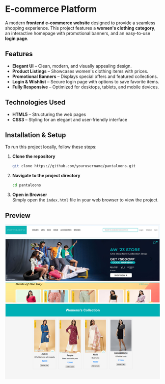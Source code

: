 # E-commerce Platform  

A modern **frontend e-commerce website** designed to provide a seamless shopping experience. This project features a **women's clothing category**, an interactive homepage with promotional banners, and an easy-to-use **login page**.  

## Features  

- **Elegant UI** – Clean, modern, and visually appealing design.  
- **Product Listings** – Showcases women's clothing items with prices.  
- **Promotional Banners** – Displays special offers and featured collections.  
- **Login & Wishlist** – Secure login page with options to save favorite items.  
- **Fully Responsive** – Optimized for desktops, tablets, and mobile devices.  

## Technologies Used  

- **HTML5** – Structuring the web pages  
- **CSS3** – Styling for an elegant and user-friendly interface  

## Installation & Setup  

To run this project locally, follow these steps:  

1. **Clone the repository**  
   ```sh
   git clone https://github.com/yourusername/pantaloons.git
   ```
2. **Navigate to the project directory**  
   ```sh
   cd pantaloons
   ```
3. **Open in Browser**  
   Simply open the `index.html` file in your web browser to view the project.  

## Preview  

![E-commerce Homepage](preview1.png)  
![E-commerce Product Page](preview2.png)  
